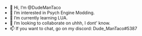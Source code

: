 - 👋 Hi, I’m @DudeManTaco
- 👀 I’m interested in Psych Engine Modding.
- 🌱 I’m currently learning LUA.
- 💞️ I’m looking to collaborate on uhhh, I dont' know.
- 📫 If you want to chat, go on my discord: Dude_ManTaco#5387
